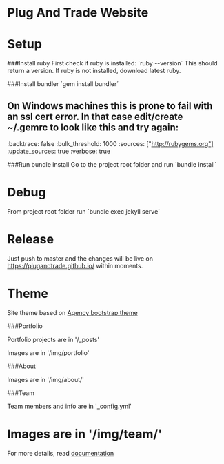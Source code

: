 Plug And Trade Website
====================

# Setup

###Install ruby
First check if ruby is installed:
´ruby --version´
This should return a version. If ruby is not installed, download latest ruby.

###Install bundler
´gem install bundler´

On Windows machines this is prone to fail with an ssl cert error.  In that case edit/create ~/.gemrc to look like this and try again:
---
:backtrace: false
:bulk_threshold: 1000
:sources: ["http://rubygems.org"]
:update_sources: true
:verbose: true

###Run bundle install
Go to the project root folder and run
´bundle install´

# Debug
From project root folder run
´bundle exec jekyll serve´

# Release
Just push to master and the changes will be live on https://plugandtrade.github.io/ within moments.

# Theme

Site theme based on [Agency bootstrap theme ](http://startbootstrap.com/templates/agency/)

###Portfolio 

Portfolio projects are in '/_posts'

Images are in '/img/portfolio'

###About

Images are in '/img/about/'

###Team

Team members and info are in '_config.yml'

Images are in '/img/team/'
=========
For more details, read [documentation](http://jekyllrb.com/)
